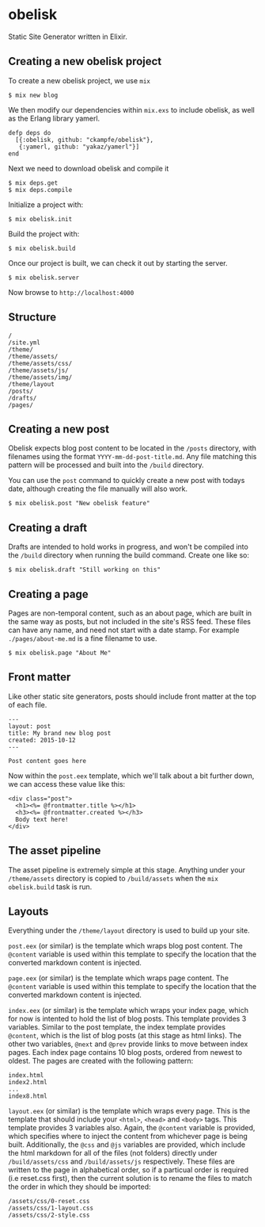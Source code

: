 obelisk
=======

Static Site Generator written in Elixir.

## Creating a new obelisk project

To create a new obelisk project, we use `mix`

    $ mix new blog

We then modify our dependencies within `mix.exs` to include obelisk, as well as the Erlang
library yamerl.

    defp deps do
      [{:obelisk, github: "ckampfe/obelisk"},
       {:yamerl, github: "yakaz/yamerl"}]
    end

Next we need to download obelisk and compile it

    $ mix deps.get
    $ mix deps.compile

Initialize a project with:

    $ mix obelisk.init

Build the project with:

    $ mix obelisk.build

Once our project is built, we can check it out by starting the server.

    $ mix obelisk.server

Now browse to `http://localhost:4000`

## Structure

    /
    /site.yml
    /theme/
    /theme/assets/
    /theme/assets/css/
    /theme/assets/js/
    /theme/assets/img/
    /theme/layout
    /posts/
    /drafts/
    /pages/

## Creating a new post

Obelisk expects blog post content to be located in the `/posts` directory, with filenames using the format `YYYY-mm-dd-post-title.md`. Any file matching this pattern will be processed and built into the `/build` directory.

You can use the `post` command to quickly create a new post with todays date, although creating the file manually will also work.

    $ mix obelisk.post "New obelisk feature"

## Creating a draft

Drafts are intended to hold works in progress, and won't be compiled into the `/build` directory when running the build command. Create one like so:

    $ mix obelisk.draft "Still working on this"

## Creating a page

Pages are non-temporal content, such as an about page, which are built in the same way as posts, but not included in the site's RSS feed. These files can have any name, and need not start with a date stamp. For example `./pages/about-me.md` is a fine filename to use.

    $ mix obelisk.page "About Me"

## Front matter

Like other static site generators, posts should include front matter at the top of each file.

    ---
    layout: post
    title: My brand new blog post
    created: 2015-10-12
    ---

    Post content goes here

Now within the `post.eex` template, which we'll talk about a bit further down, we can access these value like this:

    <div class="post">
      <h1><%= @frontmatter.title %></h1>
      <h3><%= @frontmatter.created %></h3>
      Body text here!
    </div>

## The asset pipeline

The asset pipeline is extremely simple at this stage. Anything under your `/theme/assets` directory is copied to `/build/assets` when the `mix obelisk.build` task is run.

## Layouts

Everything under the `/theme/layout` directory is used to build up your site.

`post.eex` (or similar) is the template which wraps blog post content. The `@content` variable is used within this template to specify the location that the converted markdown content is injected.

`page.eex` (or similar) is the template which wraps page content. The `@content` variable is used within this template to specify the location that the converted markdown content is injected.

`index.eex` (or similar) is the template which wraps your index page, which for now is intented to hold the list of blog posts. This template provides 3 variables. Similar to the post template, the index template provides `@content`, which is the list of blog posts (at this stage as html links). The other two variables, `@next` and `@prev` provide links to move between index pages. Each index page contains 10 blog posts, ordered from newest to oldest. The pages are created with the following pattern:

    index.html
    index2.html
    ...
    index8.html

`layout.eex` (or similar) is the template which wraps every page. This is the template that should include your `<html>`, `<head>` and `<body>` tags. This template provides 3 variables also. Again, the `@content` variable is provided, which specifies where to inject the content from whichever page is being built. Additionally, the `@css` and `@js` variables are provided, which include the html markdown for all of the files (not folders) directly under `/build/assets/css` and `/build/assets/js` respectively. These files are written to the page in alphabetical order, so if a particual order is required (i.e reset.css first), then the current solution is to rename the files to match the order in which they should be imported:

    /assets/css/0-reset.css
    /assets/css/1-layout.css
    /assets/css/2-style.css
